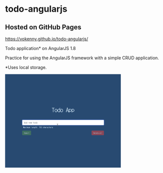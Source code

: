 # todo-angularjs

## Hosted on GitHub Pages

https://vokenny.github.io/todo-angularjs/

Todo application\* on AngularJS 1.8

Practice for using the AngularJS framework with a simple CRUD application.

\*Uses local storage.

<img src="./src/assets/todo-angularjs-demo.gif" alt="todo-angularjs demo" width="75%" height="auto">
